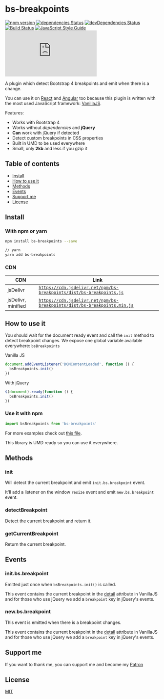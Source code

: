 # bs-breakpoints

[![npm version](https://img.shields.io/npm/v/bs-breakpoints.svg)](https://www.npmjs.com/package/bs-breakpoints)
[![dependencies Status](https://img.shields.io/david/Johann-S/bs-breakpoints.svg)](https://david-dm.org/Johann-S/bs-breakpoints)
[![devDependencies Status](https://img.shields.io/david/dev/Johann-S/bs-breakpoints.svg)](https://david-dm.org/Johann-S/bs-breakpoints?type=dev)
[![Build Status](https://img.shields.io/travis/Johann-S/bs-breakpoints/master.svg)](https://travis-ci.org/Johann-S/bs-breakpoints)
[![JavaScript Style Guide](https://img.shields.io/badge/code_style-standard-brightgreen.svg)](https://standardjs.com/)
[![JS gzip size](https://img.badgesize.io/Johann-S/bs-breakpoints/master/dist/bs-breakpoints.min.js?compression=gzip&label=JS+gzip+size)](https://github.com/Johann-S/bs-breakpoints/tree/master/dist/bs-breakpoints.min.js)

A plugin which detect Bootstrap 4 breakpoints and emit when there is a change.

You can use it on [React](https://stackblitz.com/edit/bs-breakpoints-react) and [Angular](https://stackblitz.com/edit/bs-breakpoints-angular) too because this plugin is written with the most used JavaScript framework: [VanillaJS](http://vanilla-js.com/).

Features:

- Works with Bootstrap 4
- Works without *dependencies* and **jQuery**
- **Can** work with jQuery if detected
- Detect custom breakpoints in CSS properties
- Built in UMD to be used everywhere
- Small, only **2kb** and less if you gzip it

## Table of contents

- [Install](#install)
- [How to use it](#how-to-use-it)
- [Methods](#methods)
- [Events](#events)
- [Support me](#support-me)
- [License](#license)

## Install

### With npm or yarn

```sh
npm install bs-breakpoints --save

// yarn
yarn add bs-breakpoints
```

### CDN

CDN | Link
------------ | -------------
jsDelivr | [`https://cdn.jsdelivr.net/npm/bs-breakpoints/dist/bs-breakpoints.js`](https://cdn.jsdelivr.net/npm/bs-breakpoints/dist/bs-breakpoints.js)
jsDelivr, minified | [`https://cdn.jsdelivr.net/npm/bs-breakpoints/dist/bs-breakpoints.min.js`](https://cdn.jsdelivr.net/npm/bs-breakpoints/dist/bs-breakpoints.min.js)

## How to use it

You should wait for the document ready event and call the `init` method to detect breakpoint changes.
We expose one global variable available everywhere: `bsBreakpoints`

Vanilla JS
```js
document.addEventListener('DOMContentLoaded', function () {
  bsBreakpoints.init()
})
```

With jQuery
```js
$(document).ready(function () {
  bsBreakpoints.init()
})
```

### Use it with npm

```js
import bsBreakpoints from 'bs-breakpoints'
```

For more examples check out [this file](https://github.com/Johann-S/bs-breakpoints/blob/master/tests/index.html).

This library is UMD ready so you can use it everywhere.

## Methods

### init

Will detect the current breakpoint and emit `init.bs.breakpoint` event.

It'll add a listener on the window `resize` event and emit `new.bs.breakpoint` event.

### detectBreakpoint

Detect the current breakpoint and return it.

### getCurrentBreakpoint

Return the current breakpoint.

## Events

### init.bs.breakpoint

Emitted just once when `bsBreakpoints.init()` is called.

This event contains the current breakpoint in the [detail](https://developer.mozilla.org/en-US/docs/Web/API/CustomEvent/detail) attribute in VanillaJS and for those who use jQuery we add a `breakpoint` key in jQuery's events.

### new.bs.breakpoint

This event is emitted when there is a breakpoint changes.

This event contains the current breakpoint in the [detail](https://developer.mozilla.org/en-US/docs/Web/API/CustomEvent/detail) attribute in VanillaJS and for those who use jQuery we add a `breakpoint` key in jQuery's events.

## Support me

If you want to thank me, you can support me and become my [Patron](https://www.patreon.com/jservoire)

## License

[MIT](https://github.com/Johann-S/bs-breakpoints/blob/master/LICENSE)
